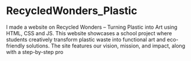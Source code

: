 # RecycledWonders_Plastic
I made a website on Recycled Wonders – Turning Plastic into Art using HTML, CSS and JS. This website showcases a school project where students creatively transform plastic waste into functional art and eco-friendly solutions. The site features our vision, mission, and impact, along with a step-by-step pro
